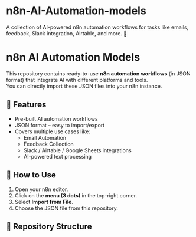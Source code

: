 # n8n-AI-Automation-models
A collection of AI-powered n8n automation workflows for tasks like emails, feedback, Slack integration, Airtable, and more. 🚀

# n8n AI Automation Models
This repository contains ready-to-use **n8n automation workflows** (in JSON format) that integrate AI with different platforms and tools.  
You can directly import these JSON files into your n8n instance.

## 📌 Features
- Pre-built AI automation workflows
- JSON format – easy to import/export
- Covers multiple use cases like:
  - Email Automation
  - Feedback Collection
  - Slack / Airtable / Google Sheets integrations
  - AI-powered text processing

## 🚀 How to Use
1. Open your n8n editor.
2. Click on the **menu (3 dots)** in the top-right corner.
3. Select **Import from File**.
4. Choose the JSON file from this repository.

## 📂 Repository Structure

